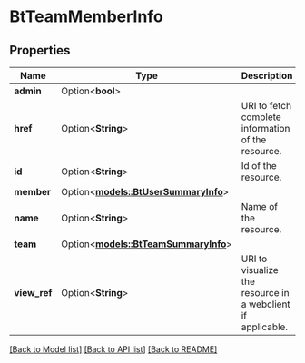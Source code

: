 # BtTeamMemberInfo

## Properties

Name | Type | Description | Notes
------------ | ------------- | ------------- | -------------
**admin** | Option<**bool**> |  | [optional]
**href** | Option<**String**> | URI to fetch complete information of the resource. | [optional]
**id** | Option<**String**> | Id of the resource. | [optional]
**member** | Option<[**models::BtUserSummaryInfo**](BTUserSummaryInfo.md)> |  | [optional]
**name** | Option<**String**> | Name of the resource. | [optional]
**team** | Option<[**models::BtTeamSummaryInfo**](BTTeamSummaryInfo.md)> |  | [optional]
**view_ref** | Option<**String**> | URI to visualize the resource in a webclient if applicable. | [optional]

[[Back to Model list]](../README.md#documentation-for-models) [[Back to API list]](../README.md#documentation-for-api-endpoints) [[Back to README]](../README.md)


